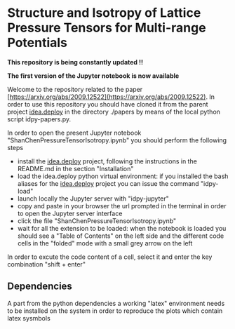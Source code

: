 # Structure and Isotropy of Lattice Pressure Tensors for Multi-range Potentials

**This repository is being constantly updated !!**

**The first version of the Jupyter notebook is now available**

Welcome to the repository related to the paper [https://arxiv.org/abs/2009.12522](https://arxiv.org/abs/2009.12522).
In order to use this repository you should have cloned it from the parent project [idea.deploy](https://github.com/lullimat/idea.deploy) in the directory ./papers by means of the local python script idpy-papers.py.

In order to open the present Jupyter notebook "ShanChenPressureTensorIsotropy.ipynb" you should perform the following steps
- install the [idea.deploy](https://github.com/lullimat/idea.deploy) project, following the instructions in the README.md in the section "Installation"
- load the idea.deploy python virtual environment: if you installed the bash aliases for the [idea.deploy](https://github.com/lullimat/idea.deploy) project you can issue the command "idpy-load"
- launch locally the Jupyter server with "idpy-jupyter"
- copy and paste in your browser the url prompted in the terminal in order to open the Jupyter server interface
- click the file "ShanChenPressureTensorIsotropy.ipynb"
- wait for all the extension to be loaded: when the notebook is loaded you should see a "Table of Contents" on the left side and the different code cells in the "folded" mode with a small grey arrow on the left

In order to excute the code content of a cell, select it and enter the key combination "shift + enter"

## Dependencies
A part from the python dependencies a working "latex" environment needs to be installed on the system in order to reproduce the plots which contain latex sysmbols